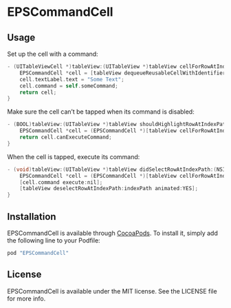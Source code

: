 # EPSCommandCell

## Usage

Set up the cell with a command:

```objective-c
- (UITableViewCell *)tableView:(UITableView *)tableView cellForRowAtIndexPath:(NSIndexPath *)indexPath {
    EPSCommandCell *cell = [tableView dequeueReusableCellWithIdentifier:@"Cell" forIndexPath:indexPath];
    cell.textLabel.text = "Some Text";
    cell.command = self.someCommand;
    return cell;
}
```

Make sure the cell can’t be tapped when its command is disabled:

```objective-c
- (BOOL)tableView:(UITableView *)tableView shouldHighlightRowAtIndexPath:(NSIndexPath *)indexPath {
    EPSCommandCell *cell = (EPSCommandCell *)[tableView cellForRowAtIndexPath:indexPath];
    return cell.canExecuteCommand;
}
```

When the cell is tapped, execute its command:

```objective-c
- (void)tableView:(UITableView *)tableView didSelectRowAtIndexPath:(NSIndexPath *)indexPath {
    EPSCommandCell *cell = (EPSCommandCell *)[tableView cellForRowAtIndexPath:indexPath];
    [cell.command execute:nil];
    [tableView deselectRowAtIndexPath:indexPath animated:YES];
}
```

## Installation

EPSCommandCell is available through [CocoaPods](http://cocoapods.org). To install
it, simply add the following line to your Podfile:

```ruby
pod "EPSCommandCell"
```

## License

EPSCommandCell is available under the MIT license. See the LICENSE file for more info.
